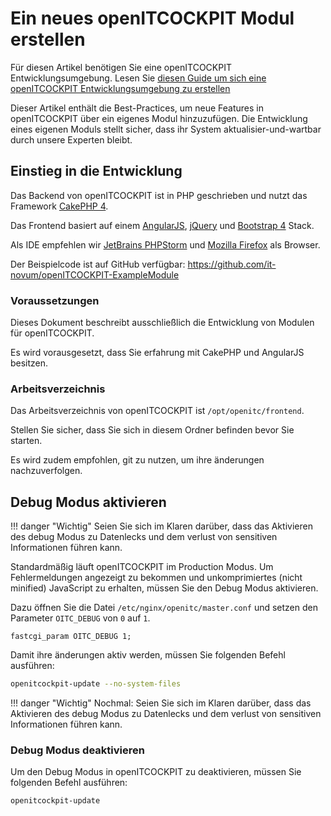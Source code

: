 # Ein neues openITCOCKPIT Modul erstellen

Für diesen Artikel benötigen Sie eine openITCOCKPIT Entwicklungsumgebung. Lesen Sie [diesen Guide um sich eine
openITCOCKPIT Entwicklungsumgebung zu erstellen](../setup-dev-env/#openitcockpit-entwicklungsumgebung-erstellen)

Dieser Artikel enthält die Best-Practices, um neue Features in openITCOCKPIT über ein eigenes Modul hinzuzufügen.
Die Entwicklung eines eigenen Moduls stellt sicher, dass ihr System aktualisier-und-wartbar durch unsere Experten
bleibt.

## Einstieg in die Entwicklung

Das Backend von openITCOCKPIT ist in PHP geschrieben und nutzt das Framework [CakePHP 4](https://book.cakephp.org/4/en/index.html).

Das Frontend basiert auf einem [AngularJS](https://angularjs.org/), [jQuery](https://jquery.com/) und [Bootstrap 4](https://getbootstrap.com/docs/4.4/getting-started/introduction/) Stack.

Als IDE empfehlen wir [JetBrains PHPStorm](https://www.jetbrains.com/phpstorm/) und [Mozilla Firefox](https://www.mozilla.org/en-US/firefox/new/) als Browser.


Der Beispielcode ist auf GitHub verfügbar: <https://github.com/it-novum/openITCOCKPIT-ExampleModule>

### Voraussetzungen

Dieses Dokument beschreibt ausschließlich die Entwicklung von Modulen für openITCOCKPIT.

Es wird vorausgesetzt, dass Sie erfahrung mit CakePHP und AngularJS besitzen.

### Arbeitsverzeichnis
Das Arbeitsverzeichnis von openITCOCKPIT ist `/opt/openitc/frontend`.

Stellen Sie sicher, dass Sie sich in diesem Ordner befinden bevor Sie starten.

Es wird zudem empfohlen, git zu nutzen, um ihre änderungen nachzuverfolgen.

## Debug Modus aktivieren

!!! danger "Wichtig"
    Seien Sie sich im Klaren darüber, dass das Aktivieren des debug Modus zu Datenlecks und dem verlust von sensitiven
    Informationen führen kann.

Standardmäßig läuft openITCOCKPIT im Production Modus. Um Fehlermeldungen angezeigt zu bekommen und unkomprimiertes
(nicht minified) JavaScript zu erhalten, müssen Sie den Debug Modus aktivieren.

Dazu öffnen Sie die Datei `/etc/nginx/openitc/master.conf` und setzen den Parameter `OITC_DEBUG` von `0` auf `1`.

```
fastcgi_param OITC_DEBUG 1;
```

Damit ihre änderungen aktiv werden, müssen Sie folgenden Befehl ausführen:

```bash
openitcockpit-update --no-system-files
```

!!! danger "Wichtig"
    Nochmal: Seien Sie sich im Klaren darüber, dass das Aktivieren des debug Modus zu Datenlecks und dem verlust von sensitiven
    Informationen führen kann.

### Debug Modus deaktivieren
Um den Debug Modus in openITCOCKPIT zu deaktivieren, müssen Sie folgenden Befehl ausführen:

```bash
openitcockpit-update
```
